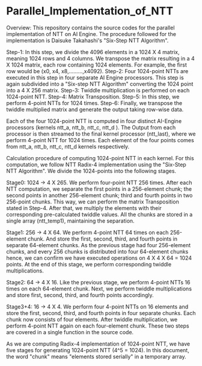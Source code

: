 # Parallel_Implementation_of_NTT

Overview:
This repository contains the source codes for the parallel implementation of NTT on AI Engine. The procedure followed for the implementation is Daisuke Takahashi's "Six-Step NTT Algorithm".

Step-1: In this step, we divide the 4096 elements in a 1024 X 4 matrix, meaning 1024 rows and 4 columns. We transpose the matrix resulting in a 4 X 1024 matrix, each row containing 1024 elements. For example, the first row would be (x0, x4, x8,.........,x4092).
Step-2: Four 1024-point NTTs are executed in this step in four separate AI Engine processors. This step is again subdivided into a "Six-step NTT Algorithm" converting the 1024 point into a  4 X 256 matrix.
Step-3: Twiddle multiplication is performed on each 1024-point NTT.
Step-4: Matrix Transposition.
Step-5: In this step, we perform 4-point NTTs for 1024 times.
Step-6: Finally, we transpose the twiddle multiplied matrix and generate the output taking row-wise data.

Each of the four 1024-point NTT is computed in four distinct AI-Engine processors (kernels ntt_a, ntt_b, ntt_c, ntt_d ). The Output from each processor is then streamed to the final kernel processor (ntt_last), where we perform 4-point NTT for 1024 times. Each element of the four points comes from ntt_a, ntt_b, ntt_c, ntt_d kernels respectively.

Calculation procedure of computing 1024-point NTT in each kernel.
For this computation, we follow NTT Radix-4 implementation using the "Six-Step NTT Algorithm". We divide the 1024-points into the following stages.

Stage0: 1024 -> 4 X 265. We perform four-point NTT 256 times. After each NTT computation, we separate the first points in a 256-element chunk; the second points in another 256-element chunk; third and fourth points in two 256-point chunks. This way, we can perform the matrix Transposition stated in Step-4. After that, we multiply the elements with their corresponding pre-calculated twiddle values. All the chunks are stored in a single array (ntt_temp1), maintaining the separation.
 
Stage1: 256 -> 4 X 64. We perform 4-point NTT 64 times on each 256-element chunk. And store the first, second, third, and fourth points in separate 64-element chunks. As the previous stage had four 256-element chunks, and every 256 chunks is distributed into four 64-element chunks hence, we can confirm we have executed operations on 4 X 4 X 64 = 1024 points. At the end of this stage, we perform corresponding twiddle multiplications.

Stage2: 64 -> 4 X 16. Like the previous stage, we perform 4-point NTTs 16 times on each 64-element chunk. Next, we perform twiddle multiplications and store first, second, third, and fourth points accordingly.

Stage3+4: 16 -> 4 X 4. We perform four 4-point NTTs on 16 elements and store the first, second, third, and fourth points in four separate chunks. Each chunk now consists of four elements. After twiddle multiplication, we perform 4-point NTT again on each four-element chunk. These two steps are covered in a single function in the source code.

As we are computing Radix-4 implementation of 1024-point NTT, we have five stages for generating 1024-point NTT (4^5 = 1024). In this document, the word "chunk" means "elements stored serially" in a temporary array.

 
